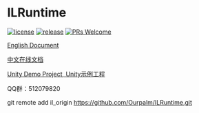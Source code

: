 ILRuntime
==========
[![license](https://img.shields.io/badge/license-MIT-blue.svg)](https://github.com/Ourpalm/ILRuntime/blob/master/LICENSE.TXT)
[![release](https://img.shields.io/badge/release-v1.3.0-blue.svg)](https://github.com/Ourpalm/ILRuntime/releases)
[![PRs Welcome](https://img.shields.io/badge/PRs-welcome-blue.svg)](https://github.com/Ourpalm/ILRuntime/pulls)

[English Document](ReadMe-EN.md "Click here for English documents")

[中文在线文档](https://ourpalm.github.io/ILRuntime/)

[Unity Demo Project, Unity示例工程](https://github.com/Ourpalm/ILRuntimeU3D/)

QQ群：512079820

git remote add il_origin https://github.com/Ourpalm/ILRuntime.git
